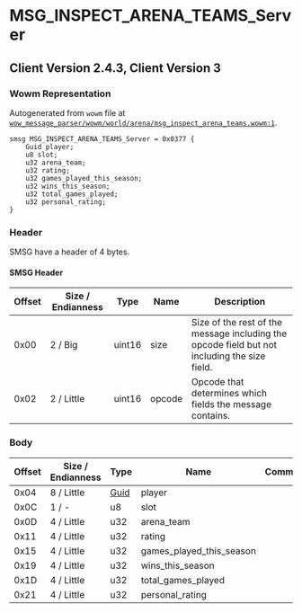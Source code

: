 # MSG_INSPECT_ARENA_TEAMS_Server

## Client Version 2.4.3, Client Version 3

### Wowm Representation

Autogenerated from `wowm` file at [`wow_message_parser/wowm/world/arena/msg_inspect_arena_teams.wowm:1`](https://github.com/gtker/wow_messages/tree/main/wow_message_parser/wowm/world/arena/msg_inspect_arena_teams.wowm#L1).
```rust,ignore
smsg MSG_INSPECT_ARENA_TEAMS_Server = 0x0377 {
    Guid player;
    u8 slot;
    u32 arena_team;
    u32 rating;
    u32 games_played_this_season;
    u32 wins_this_season;
    u32 total_games_played;
    u32 personal_rating;
}
```
### Header

SMSG have a header of 4 bytes.

#### SMSG Header

| Offset | Size / Endianness | Type   | Name   | Description |
| ------ | ----------------- | ------ | ------ | ----------- |
| 0x00   | 2 / Big           | uint16 | size   | Size of the rest of the message including the opcode field but not including the size field.|
| 0x02   | 2 / Little        | uint16 | opcode | Opcode that determines which fields the message contains.|

### Body

| Offset | Size / Endianness | Type | Name | Comment |
| ------ | ----------------- | ---- | ---- | ------- |
| 0x04 | 8 / Little | [Guid](../types/packed-guid.md) | player |  |
| 0x0C | 1 / - | u8 | slot |  |
| 0x0D | 4 / Little | u32 | arena_team |  |
| 0x11 | 4 / Little | u32 | rating |  |
| 0x15 | 4 / Little | u32 | games_played_this_season |  |
| 0x19 | 4 / Little | u32 | wins_this_season |  |
| 0x1D | 4 / Little | u32 | total_games_played |  |
| 0x21 | 4 / Little | u32 | personal_rating |  |

